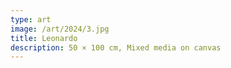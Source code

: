 ```yaml
---
type: art
image: /art/2024/3.jpg
title: Leonardo
description: 50 × 100 cm, Mixed media on canvas
---
```

